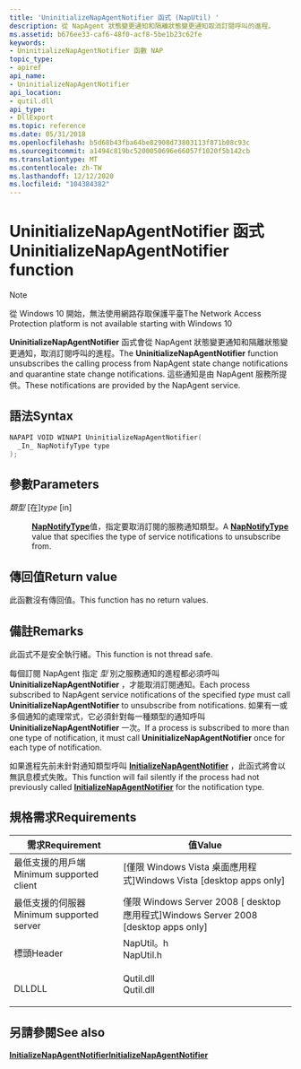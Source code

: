 ```yaml
---
title: 'UninitializeNapAgentNotifier 函式 (NapUtil) '
description: 從 NapAgent 狀態變更通知和隔離狀態變更通知取消訂閱呼叫的進程。
ms.assetid: b676ee33-caf6-48f0-acf8-5be1b23c62fe
keywords:
- UninitializeNapAgentNotifier 函數 NAP
topic_type:
- apiref
api_name:
- UninitializeNapAgentNotifier
api_location:
- qutil.dll
api_type:
- DllExport
ms.topic: reference
ms.date: 05/31/2018
ms.openlocfilehash: b5d68b43fba64be82908d73803113f871b08c93c
ms.sourcegitcommit: a1494c819bc5200050696e66057f1020f5b142cb
ms.translationtype: MT
ms.contentlocale: zh-TW
ms.lasthandoff: 12/12/2020
ms.locfileid: "104384382"
---
```

# <a name="uninitializenapagentnotifier-function"></a><span data-ttu-id="c31be-104">UninitializeNapAgentNotifier 函式</span><span class="sxs-lookup"><span data-stu-id="c31be-104">UninitializeNapAgentNotifier function</span></span>

> [!Note]  
> <span data-ttu-id="c31be-105">從 Windows 10 開始，無法使用網路存取保護平臺</span><span class="sxs-lookup"><span data-stu-id="c31be-105">The Network Access Protection platform is not available starting with Windows 10</span></span>

 

<span data-ttu-id="c31be-106">**UninitializeNapAgentNotifier** 函式會從 NapAgent 狀態變更通知和隔離狀態變更通知，取消訂閱呼叫的進程。</span><span class="sxs-lookup"><span data-stu-id="c31be-106">The **UninitializeNapAgentNotifier** function unsubscribes the calling process from NapAgent state change notifications and quarantine state change notifications.</span></span> <span data-ttu-id="c31be-107">這些通知是由 NapAgent 服務所提供。</span><span class="sxs-lookup"><span data-stu-id="c31be-107">These notifications are provided by the NapAgent service.</span></span>

## <a name="syntax"></a><span data-ttu-id="c31be-108">語法</span><span class="sxs-lookup"><span data-stu-id="c31be-108">Syntax</span></span>


```C++
NAPAPI VOID WINAPI UninitializeNapAgentNotifier(
  _In_ NapNotifyType type
);
```



## <a name="parameters"></a><span data-ttu-id="c31be-109">參數</span><span class="sxs-lookup"><span data-stu-id="c31be-109">Parameters</span></span>

<dl> <dt>

<span data-ttu-id="c31be-110">*類型* \[在\]</span><span class="sxs-lookup"><span data-stu-id="c31be-110">*type* \[in\]</span></span>
</dt> <dd>

<span data-ttu-id="c31be-111">[**NapNotifyType**](/windows/win32/api/naptypes/ne-naptypes-napnotifytype)值，指定要取消訂閱的服務通知類型。</span><span class="sxs-lookup"><span data-stu-id="c31be-111">A [**NapNotifyType**](/windows/win32/api/naptypes/ne-naptypes-napnotifytype) value that specifies the type of service notifications to unsubscribe from.</span></span>

</dd> </dl>

## <a name="return-value"></a><span data-ttu-id="c31be-112">傳回值</span><span class="sxs-lookup"><span data-stu-id="c31be-112">Return value</span></span>

<span data-ttu-id="c31be-113">此函數沒有傳回值。</span><span class="sxs-lookup"><span data-stu-id="c31be-113">This function has no return values.</span></span>

## <a name="remarks"></a><span data-ttu-id="c31be-114">備註</span><span class="sxs-lookup"><span data-stu-id="c31be-114">Remarks</span></span>

<span data-ttu-id="c31be-115">此函式不是安全執行緒。</span><span class="sxs-lookup"><span data-stu-id="c31be-115">This function is not thread safe.</span></span>

<span data-ttu-id="c31be-116">每個訂閱 NapAgent 指定 *型* 別之服務通知的進程都必須呼叫 **UninitializeNapAgentNotifier** ，才能取消訂閱通知。</span><span class="sxs-lookup"><span data-stu-id="c31be-116">Each process subscribed to NapAgent service notifications of the specified *type* must call **UninitializeNapAgentNotifier** to unsubscribe from notifications.</span></span> <span data-ttu-id="c31be-117">如果有一或多個通知的處理常式，它必須針對每一種類型的通知呼叫 **UninitializeNapAgentNotifier** 一次。</span><span class="sxs-lookup"><span data-stu-id="c31be-117">If a process is subscribed to more than one type of notification, it must call **UninitializeNapAgentNotifier** once for each type of notification.</span></span>

<span data-ttu-id="c31be-118">如果進程先前未針對通知類型呼叫 [**InitializeNapAgentNotifier**](initializenapagentnotifier.md) ，此函式將會以無訊息模式失敗。</span><span class="sxs-lookup"><span data-stu-id="c31be-118">This function will fail silently if the process had not previously called [**InitializeNapAgentNotifier**](initializenapagentnotifier.md) for the notification type.</span></span>

## <a name="requirements"></a><span data-ttu-id="c31be-119">規格需求</span><span class="sxs-lookup"><span data-stu-id="c31be-119">Requirements</span></span>



| <span data-ttu-id="c31be-120">需求</span><span class="sxs-lookup"><span data-stu-id="c31be-120">Requirement</span></span> | <span data-ttu-id="c31be-121">值</span><span class="sxs-lookup"><span data-stu-id="c31be-121">Value</span></span> |
|-------------------------------------|--------------------------------------------------------------------------------------|
| <span data-ttu-id="c31be-122">最低支援的用戶端</span><span class="sxs-lookup"><span data-stu-id="c31be-122">Minimum supported client</span></span><br/> | <span data-ttu-id="c31be-123">\[僅限 Windows Vista 桌面應用程式\]</span><span class="sxs-lookup"><span data-stu-id="c31be-123">Windows Vista \[desktop apps only\]</span></span><br/>                                       |
| <span data-ttu-id="c31be-124">最低支援的伺服器</span><span class="sxs-lookup"><span data-stu-id="c31be-124">Minimum supported server</span></span><br/> | <span data-ttu-id="c31be-125">僅限 Windows Server 2008 \[ desktop 應用程式\]</span><span class="sxs-lookup"><span data-stu-id="c31be-125">Windows Server 2008 \[desktop apps only\]</span></span><br/>                                 |
| <span data-ttu-id="c31be-126">標頭</span><span class="sxs-lookup"><span data-stu-id="c31be-126">Header</span></span><br/>                   | <dl> <span data-ttu-id="c31be-127"><dt>NapUtil。h</dt></span><span class="sxs-lookup"><span data-stu-id="c31be-127"><dt>NapUtil.h</dt></span></span> </dl> |
| <span data-ttu-id="c31be-128">DLL</span><span class="sxs-lookup"><span data-stu-id="c31be-128">DLL</span></span><br/>                      | <dl> <span data-ttu-id="c31be-129"><dt>Qutil.dll</dt></span><span class="sxs-lookup"><span data-stu-id="c31be-129"><dt>Qutil.dll</dt></span></span> </dl> |



## <a name="see-also"></a><span data-ttu-id="c31be-130">另請參閱</span><span class="sxs-lookup"><span data-stu-id="c31be-130">See also</span></span>

<dl> <dt>

[<span data-ttu-id="c31be-131">**InitializeNapAgentNotifier**</span><span class="sxs-lookup"><span data-stu-id="c31be-131">**InitializeNapAgentNotifier**</span></span>](initializenapagentnotifier.md)
</dt> </dl>

 

 





